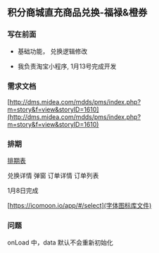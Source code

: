 ## 积分商城直充商品兑换-福禄&橙券

### 写在前面

* 基础功能， 兑换逻辑修改

* 我负责淘宝小程序, 1月13号完成开发

### 需求文档

[http://dms.midea.com/mdds/pms/index.php?m=story&f=view&storyID=1610](http://dms.midea.com/mdds/pms/index.php?m=story&f=view&storyID=1610)


### 排期

[排期表](https://docs.qq.com/sheet/DTmRnUmtiUVN6VE1t?tab=BB08J2)

兑换详情  弹窗   订单详情  订单列表

1月8日完成

[https://icomoon.io/app/#/select](字体图标库文件)


### 问题

onLoad 中，data 默认不会重新初始化